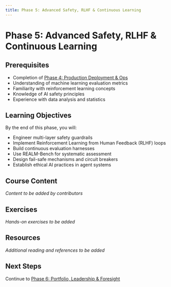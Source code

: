 ```yaml
---
title: Phase 5: Advanced Safety, RLHF & Continuous Learning
---
```


# Phase 5: Advanced Safety, RLHF & Continuous Learning

## Prerequisites

- Completion of [Phase 4: Production Deployment & Ops](../phase-4/4-production-deployment.md)
- Understanding of machine learning evaluation metrics
- Familiarity with reinforcement learning concepts
- Knowledge of AI safety principles
- Experience with data analysis and statistics

## Learning Objectives

By the end of this phase, you will:

- Engineer multi-layer safety guardrails
- Implement Reinforcement Learning from Human Feedback (RLHF) loops
- Build continuous evaluation harnesses
- Use REALM-Bench for systematic assessment
- Design fail-safe mechanisms and circuit breakers
- Establish ethical AI practices in agent systems

## Course Content

_Content to be added by contributors_

## Exercises

_Hands-on exercises to be added_

## Resources

_Additional reading and references to be added_

## Next Steps

Continue to [Phase 6: Portfolio, Leadership & Foresight](../phase-6/6-portfolio-leadership.md)
